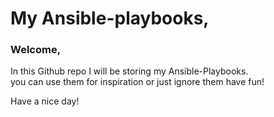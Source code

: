 # My Ansible-playbooks,

### Welcome,
In this Github repo I will be storing my Ansible-Playbooks. <br/>
you can use them for inspiration or just ignore them have fun!
<br/>

Have a nice day!
